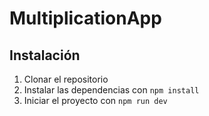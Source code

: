 # MultiplicationApp

## Instalación

1. Clonar el repositorio
2. Instalar las dependencias con `npm install`
3. Iniciar el proyecto con `npm run dev`
